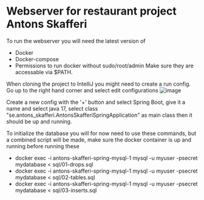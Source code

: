 # Webserver for restaurant project Antons Skafferi
To run the webserver you will need the latest version of
- Docker
- Docker-compose
- Permissions to run docker without sudo/root/admin
Make sure they are accessable via $PATH.

When cloning the project to IntelliJ you might need to create a run config. Go up to the right hand corner and select edit configurations ![image](https://github.com/user-attachments/assets/a00e10ad-73c0-4300-98a8-d5ce85987384)

Create a new config with the '+' button and select Spring Boot, give it a name and select java 17, select class "se.antons_skafferi.AntonsSkafferiSpringApplication" as main class then it should be up and running.

To initialize the database you will for now need to use these commands, but a combined script will be made, make sure the docker container is up and running before running these
- docker exec -i antons-skafferi-spring-mysql-1 mysql -u myuser -psecret mydatabase < sql/01-drops.sql
- docker exec -i antons-skafferi-spring-mysql-1 mysql -u myuser -psecret mydatabase < sql/02-tables.sql
- docker exec -i antons-skafferi-spring-mysql-1 mysql -u myuser -psecret mydatabase < sql/03-inserts.sql
